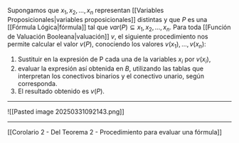Supongamos que $x_1, x_2, . . . , x_n$ representan [[Variables Proposicionales|variables proposicionales]] distintas y que $P$ es  una [[Fórmula Lógica|fórmula]] tal que $var(P ) ⊆ {x_1, x_2, . . . , x_n}$. 
Para toda [[Función de Valuación Booleana|valuación]] $v$, el siguiente procedimiento nos permite calcular el valor $v(P )$, conociendo los valores $v(x_1), . . . , v(x_n)$:  
1. Sustituir en la expresión de P cada una de la variables $x_i$ por $v(x_i)$, 
2. evaluar la expresión así  obtenida en $B$, utilizando las tablas que interpretan los conectivos binarios y el conectivo unario, según corresponda. 
3. El resultado obtenido es $v(P )$.
***
![[Pasted image 20250331092143.png]]
***
[[Corolario 2 - Del Teorema 2 - Procedimiento para evaluar una fórmula]] 